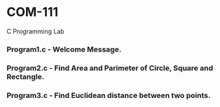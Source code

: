 # COM-111
C Programming Lab

### Program1.c  -  Welcome Message.
### Program2.c  -  Find Area and Parimeter of Circle, Square and Rectangle.
### Program3.c  -  Find Euclidean distance between two points.
